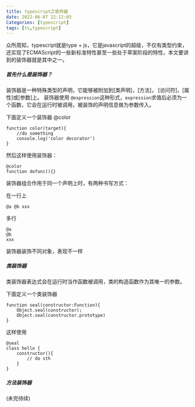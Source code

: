 ```yaml
---
title: typescript之装饰器
date: 2022-06-07 22:12:03
Categories: [typescript]
tags: [ts,typescript]
---
```


众所周知，typescript就是type + js，它是javascript的超级，不仅有类型约束，还实现了ECMAScript的一些新标准特性甚至一些处于草案阶段的特性，本文要讲到的装饰器就是其中之一。

##### 首先什么是装饰器？

装饰器是一种特殊类型的声明，它能够被附加到[类声明]，[方法]， [访问符]，[属性]或[参数]上。 装饰器使用 `@expression`这种形式，`expression`求值后必须为一个函数，它会在运行时被调用，被装饰的声明信息做为参数传入。

下面定义一个装饰器 @color

```
function color(target){
	//do something
	console.log('color decorator')
}
```

然后这样使用装饰器：

```
@color
function dofunc(){}
```

装饰器组合作用于同一个声明上时，有两种书写方式：

在一行上

```
@a @b xxx
```

多行

```
@a
@b
xxx
```

装饰器装饰不同对象，表现不一样

##### 类装饰器

类装饰器表达式会在运行时当作函数被调用，类的构造函数作为其唯一的参数。

下面定义一个类装饰器

```
function seal(constructor:Function){
	Object.seal(constructor);
	Object.seal(constructor.prototype)
}
```

这样使用

```
@seal
class hello {
	constructor(){
		// do sth
	}
}
```

##### 方法装饰器
(未完待续)
